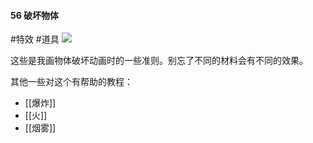 #### 56  破坏物体
#特效 #道具 
![](assets/tutorials/t56/broken.gif)

  这些是我画物体破坏动画时的一些准则。别忘了不同的材料会有不同的效果。

  其他一些对这个有帮助的教程：

  - [[爆炸]]
  - [[火]]
  - [[烟雾]]